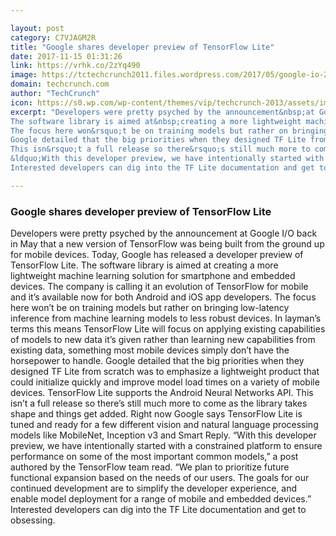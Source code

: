 ```yaml
---

layout: post
category: C7VJAGM2R
title: "Google shares developer preview of TensorFlow Lite"
date: 2017-11-15 01:31:26
link: https://vrhk.co/2zYq490
image: https://tctechcrunch2011.files.wordpress.com/2017/05/google-io-2017-0284.jpg?w=1200&fit=200%2C150
domain: techcrunch.com
author: "TechCrunch"
icon: https://s0.wp.com/wp-content/themes/vip/techcrunch-2013/assets/images/favicon.ico
excerpt: "Developers were pretty psyched by the announcement&nbsp;at Google I/O back in May that a new version of TensorFlow was being built from the ground up for mobile devices.&nbsp;Today, Google has released a developer preview of TensorFlow Lite.
The software library is aimed at&nbsp;creating a more lightweight machine learning solution for smartphone and embedded devices. The company is calling it an evolution of TensorFlow for mobile and it&rsquo;s available now for both Android and iOS app developers.
The focus here won&rsquo;t be on training models but rather on bringing low-latency inference from machine learning models to less robust devices. In layman&rsquo;s terms this means TensorFlow Lite will focus on applying existing capabilities of models to new data it&rsquo;s given rather than learning new capabilities from existing data, something most mobile devices simply don&rsquo;t have the horsepower to handle.
Google detailed that the big priorities when they designed TF Lite from scratch was to emphasize a lightweight product that could initialize quickly and improve model load times on a variety of mobile devices.&nbsp;TensorFlow Lite supports the Android Neural Networks API.
This isn&rsquo;t a full release so there&rsquo;s still much more to come as the library takes shape and things get added. Right now Google says TensorFlow Lite is tuned and ready for a few different vision and natural language processing models like MobileNet, Inception v3 and Smart Reply.
&ldquo;With this developer preview, we have intentionally started with a constrained platform to ensure performance on some of the most important common models,&rdquo; a post authored by the TensorFlow team read. &ldquo;We plan to prioritize future functional expansion based on the needs of our users. The goals for our continued development are to simplify the developer experience, and enable model deployment for a range of mobile and embedded devices.&rdquo;
Interested developers can dig into the TF Lite documentation and get to obsessing."

---
```


### Google shares developer preview of TensorFlow Lite

Developers were pretty psyched by the announcement&nbsp;at Google I/O back in May that a new version of TensorFlow was being built from the ground up for mobile devices.&nbsp;Today, Google has released a developer preview of TensorFlow Lite.
The software library is aimed at&nbsp;creating a more lightweight machine learning solution for smartphone and embedded devices. The company is calling it an evolution of TensorFlow for mobile and it&rsquo;s available now for both Android and iOS app developers.
The focus here won&rsquo;t be on training models but rather on bringing low-latency inference from machine learning models to less robust devices. In layman&rsquo;s terms this means TensorFlow Lite will focus on applying existing capabilities of models to new data it&rsquo;s given rather than learning new capabilities from existing data, something most mobile devices simply don&rsquo;t have the horsepower to handle.
Google detailed that the big priorities when they designed TF Lite from scratch was to emphasize a lightweight product that could initialize quickly and improve model load times on a variety of mobile devices.&nbsp;TensorFlow Lite supports the Android Neural Networks API.
This isn&rsquo;t a full release so there&rsquo;s still much more to come as the library takes shape and things get added. Right now Google says TensorFlow Lite is tuned and ready for a few different vision and natural language processing models like MobileNet, Inception v3 and Smart Reply.
&ldquo;With this developer preview, we have intentionally started with a constrained platform to ensure performance on some of the most important common models,&rdquo; a post authored by the TensorFlow team read. &ldquo;We plan to prioritize future functional expansion based on the needs of our users. The goals for our continued development are to simplify the developer experience, and enable model deployment for a range of mobile and embedded devices.&rdquo;
Interested developers can dig into the TF Lite documentation and get to obsessing.